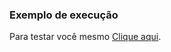 ### Exemplo de execução

Para testar você mesmo [Clique aqui](https://kazuto-neves.github.io/Desafios-dio-js.io/Web-Html/Contador/index.html).